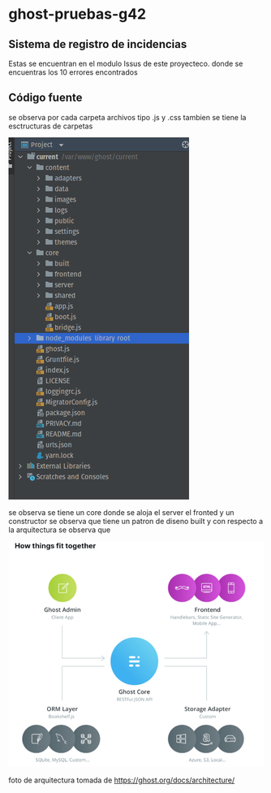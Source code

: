 # ghost-pruebas-g42

##  Sistema de registro de incidencias

Estas se encuentran en el modulo Issus de este proyecteco. donde se encuentras los 10 errores encontrados 


## Código fuente

se observa por cada carpeta archivos tipo .js y .css tambien se tiene la esctructuras de carpetas

![estructura de carpeta](carpetas.png)

se observa se tiene un core donde se aloja el server el fronted y un constructor  se observa que tiene un patron de diseno built y con respecto a la arquitectura se observa que 

![arquitectura](arquitectura.png)

foto de arquitectura tomada de https://ghost.org/docs/architecture/
